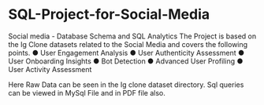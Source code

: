 # SQL-Project-for-Social-Media
Social media - Database Schema and SQL Analytics
The Project is based on the Ig Clone datasets related to the Social Media and covers the following points.
● User Engagement Analysis
● User Authenticity Assessment
● User Onboarding Insights
● Bot Detection
● Advanced User Profiling
● User Activity Assessment

Here Raw Data can be seen in the Ig clone dataset directory. 
Sql queries can be viewed in  MySql File and in PDF file also.

